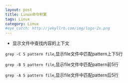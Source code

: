 ```yaml
---
layout: post
title: Linux命令积累
tags: Linux
category: Linux
#eye_catch: http://jekyllrb.com/img/logo-2x.png
---
```


- 显示文件中查找内容的上下文

`grep -C 5 pattern file`,显示file文件中匹配pattern上下5行

`grep -B 5 pattern file`,显示file文件中匹配pattern前5行

`grep -A 5 pattern file`,显示file文件中匹配pattern后5行
